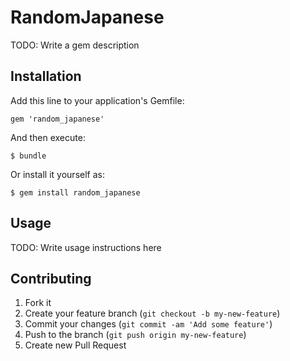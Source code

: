 # RandomJapanese

TODO: Write a gem description

## Installation

Add this line to your application's Gemfile:

    gem 'random_japanese'

And then execute:

    $ bundle

Or install it yourself as:

    $ gem install random_japanese

## Usage

TODO: Write usage instructions here

## Contributing

1. Fork it
2. Create your feature branch (`git checkout -b my-new-feature`)
3. Commit your changes (`git commit -am 'Add some feature'`)
4. Push to the branch (`git push origin my-new-feature`)
5. Create new Pull Request
